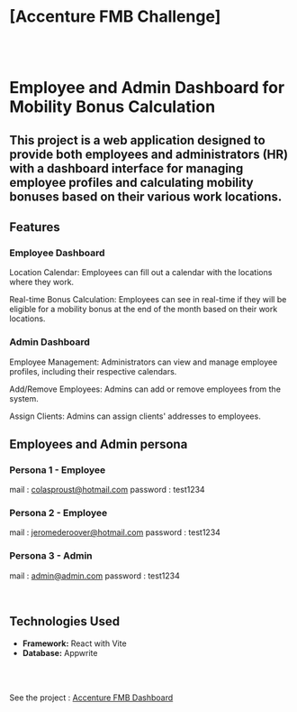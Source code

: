 # [Accenture FMB Challenge]
<br>
<br>

# Employee and Admin Dashboard for Mobility Bonus Calculation

## This project is a web application designed to provide both employees and administrators (HR) with a dashboard interface for managing employee profiles and calculating mobility bonuses based on their various work locations.

## Features

### Employee Dashboard

Location Calendar: Employees can fill out a calendar with the locations where they work.

Real-time Bonus Calculation: Employees can see in real-time if they will be eligible for a mobility bonus at the end of the month based on their work locations.

### Admin Dashboard

Employee Management: Administrators can view and manage employee profiles, including their respective calendars.

Add/Remove Employees: Admins can add or remove employees from the system.

Assign Clients: Admins can assign clients' addresses to employees.


## Employees and Admin persona


 ### Persona 1 - Employee

 mail : colasproust@hotmail.com 
 password : test1234

 ### Persona 2 - Employee
 mail : jeromederoover@hotmail.com
 password : test1234

### Persona 3 - Admin

mail : admin@admin.com 
password : test1234

<br>

## Technologies Used

- **Framework:** React with Vite
- **Database:** Appwrite

<br>
<br>

See the project :  [Accenture FMB Dashboard](https://accenture-psi.vercel.app/)

